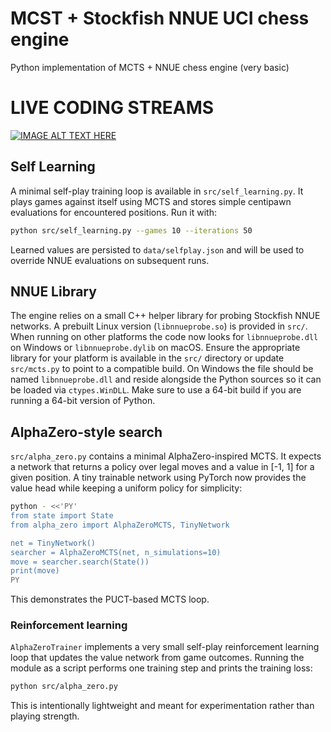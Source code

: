 # MCST + Stockfish NNUE UCI chess engine
Python implementation of MCTS + NNUE chess engine (very basic)

# LIVE CODING STREAMS
[![IMAGE ALT TEXT HERE](https://img.youtube.com/vi/6ZxRgwwBkgU/0.jpg)](https://www.youtube.com/watch?v=6ZxRgwwBkgU&list=PLmN0neTso3Jx8FQSmq9Iab7q7zILYgKjt)

## Self Learning

A minimal self-play training loop is available in `src/self_learning.py`. It
plays games against itself using MCTS and stores simple centipawn evaluations
for encountered positions. Run it with:

```bash
python src/self_learning.py --games 10 --iterations 50
```

Learned values are persisted to `data/selfplay.json` and will be used to
override NNUE evaluations on subsequent runs.

## NNUE Library

The engine relies on a small C++ helper library for probing Stockfish NNUE
networks. A prebuilt Linux version (`libnnueprobe.so`) is provided in `src/`.
When running on other platforms the code now looks for `libnnueprobe.dll` on
Windows or `libnnueprobe.dylib` on macOS. Ensure the appropriate library for
your platform is available in the `src/` directory or update `src/mcts.py` to
point to a compatible build. On Windows the file should be named
`libnnueprobe.dll` and reside alongside the Python sources so it can be loaded
via `ctypes.WinDLL`. Make sure to use a 64-bit build if you are running a
64-bit version of Python.

## AlphaZero-style search

`src/alpha_zero.py` contains a minimal AlphaZero-inspired MCTS. It expects a
network that returns a policy over legal moves and a value in [-1, 1] for a
given position. A tiny trainable network using PyTorch now provides the value
head while keeping a uniform policy for simplicity:

```bash
python - <<'PY'
from state import State
from alpha_zero import AlphaZeroMCTS, TinyNetwork

net = TinyNetwork()
searcher = AlphaZeroMCTS(net, n_simulations=10)
move = searcher.search(State())
print(move)
PY
```

This demonstrates the PUCT-based MCTS loop.

### Reinforcement learning

`AlphaZeroTrainer` implements a very small self-play reinforcement learning
loop that updates the value network from game outcomes. Running the module as a
script performs one training step and prints the training loss:

```bash
python src/alpha_zero.py
```

This is intentionally lightweight and meant for experimentation rather than
playing strength.

